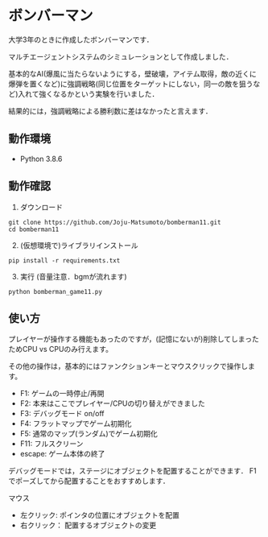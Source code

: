 # ボンバーマン
大学3年のときに作成したボンバーマンです．

マルチエージェントシステムのシミュレーションとして作成しました．

基本的なAI(爆風に当たらないようにする，壁破壊，アイテム取得，敵の近くに爆弾を置くなど)に強調戦略(同じ位置をターゲットにしない，同一の敵を狙うなど)入れて強くなるかという実験を行いました．

結果的には，強調戦略による勝利数に差はなかったと言えます．

## 動作環境
- Python 3.8.6

## 動作確認

1. ダウンロード
```
git clone https://github.com/Joju-Matsumoto/bomberman11.git
cd bomberman11
```
2. (仮想環境で)ライブラリインストール
```
pip install -r requirements.txt
```

3. 実行 (音量注意．bgmが流れます)
```
python bomberman_game11.py
```

## 使い方
プレイヤーが操作する機能もあったのですが，(記憶にないが)削除してしまったためCPU vs CPUのみ行えます。

その他の操作は，基本的にはファンクションキーとマウスクリックで操作します。
- F1: ゲームの一時停止/再開
- F2: 本来はここでプレイヤー/CPUの切り替えができました
- F3: デバッグモード on/off
- F4: フラットマップでゲーム初期化
- F5: 通常のマップ(ランダム)でゲーム初期化
- F11: フルスクリーン
- escape: ゲーム本体の終了

デバッグモードでは，ステージにオブジェクトを配置することができます．
F1でポーズしてから配置することをおすすめします．

マウス
- 左クリック: ポインタの位置にオブジェクトを配置
- 右クリック： 配置するオブジェクトの変更
